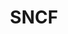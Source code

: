 ---
type : Les grands comptes
title: SNCF
published: TRUE

gamme: YOON 

cover_image: "../../src/assets/img/gare-sncf-grenoble.jpg"
cover_text: "On a refait l'intérieur des gares"

caroussel: 
- "../../images/appuis-velo-yoon.jpg"

localisation : "Toutes les gares de France"
moe : "SNCF"
moa : "Synthèse"
fabricant : "Mobilum"
date_realisation : "Depuis 2019"

description: "Coucou "
---